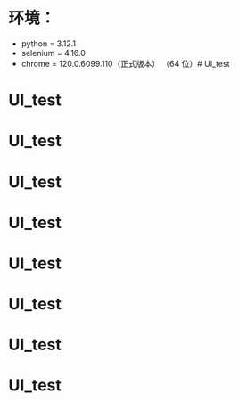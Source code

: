 # 环境：
- python = 3.12.1
- selenium = 4.16.0
- chrome = 120.0.6099.110（正式版本） （64 位）# UI_test
# UI_test
# UI_test
# UI_test
# UI_test
# UI_test
# UI_test
# UI_test
# UI_test
